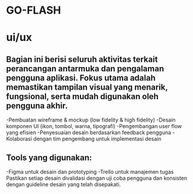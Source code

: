 # GO-FLASH
# ui/ux
## Bagian ini berisi seluruh aktivitas terkait perancangan antarmuka dan pengalaman pengguna aplikasi. Fokus utama adalah memastikan tampilan visual yang menarik, fungsional, serta mudah digunakan oleh pengguna akhir.

-Pembuatan wireframe & mockup (low fidelity & high fidelity)
-Desain komponen UI (ikon, tombol, warna, tipografi)
-Pengembangan user flow yang efisien
-Penyesuaian desain berdasarkan feedback pengguna
-Kolaborasi dengan tim pengembang untuk implementasi desain

## Tools yang digunakan:
-Figma untuk desain dan prototyping
-Trello untuk manajemen tugas
Pastikan setiap desain divalidasi dengan uji coba pengguna dan konsisten dengan guideline desain yang telah disepakati.
